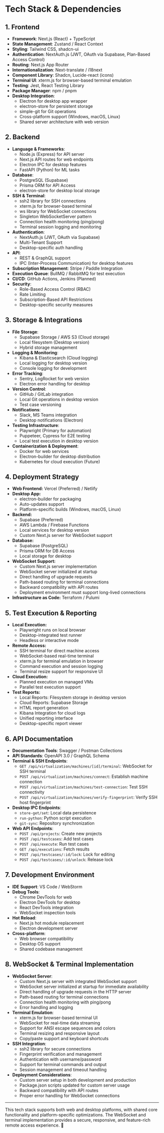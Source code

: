 # Tech Stack & Dependencies

## 1. Frontend

- **Framework**: Next.js (React) + TypeScript
- **State Management**: Zustand / React Context
- **Styling**: Tailwind CSS, shadcn-ui
- **Authentication**: NextAuth.js (JWT, OAuth via Supabase, Plan-Based Access Control)
- **Routing**: Next.js App Router
- **Internationalization**: Next-translate / i18next
- **Component Library**: Shadcn, Lucide-react (icons)
- **Terminal UI**: xterm.js for browser-based terminal emulation
- **Testing**: Jest, React Testing Library
- **Package Manager**: npm / pnpm
- **Desktop Integration**:
  - Electron for desktop app wrapper
  - electron-store for persistent storage
  - simple-git for Git operations
  - Cross-platform support (Windows, macOS, Linux)
  - Shared server architecture with web version

## 2. Backend

- **Language & Frameworks**:
  - Node.js (Express) for API server
  - Next.js API routes for web endpoints
  - Electron IPC for desktop features
  - FastAPI (Python) for ML tasks
- **Database**:
  - PostgreSQL (Supabase)
  - Prisma ORM for API Access
  - electron-store for desktop local storage
- **SSH & Terminal**:
  - ssh2 library for SSH connections
  - xterm.js for browser-based terminal
  - ws library for WebSocket connections
  - Singleton WebSocketServer pattern
  - Connection health monitoring (ping/pong)
  - Terminal session logging and monitoring
- **Authentication**:
  - NextAuth.js (JWT, OAuth via Supabase)
  - Multi-Tenant Support
  - Desktop-specific auth handling
- **API**:
  - REST & GraphQL support
  - IPC (Inter-Process Communication) for desktop features
- **Subscription Management**: Stripe / Paddle Integration
- **Execution Queue**: BullMQ / RabbitMQ for test execution
- **CI/CD**: GitHub Actions, Jenkins (Planned)
- **Security**:
  - Role-Based Access Control (RBAC)
  - Rate Limiting
  - Subscription-Based API Restrictions
  - Desktop-specific security measures

## 3. Storage & Integrations

- **File Storage**:
  - Supabase Storage / AWS S3 (Cloud storage)
  - Local filesystem (Desktop version)
  - Hybrid storage management
- **Logging & Monitoring**:
  - Kibana & Elasticsearch (Cloud logging)
  - Local logging for desktop version
  - Console logging for development
- **Error Tracking**:
  - Sentry, LogRocket for web version
  - Electron error handling for desktop
- **Version Control**:
  - GitHub / GitLab integration
  - Local Git operations in desktop version
  - Test case versioning
- **Notifications**:
  - Slack, MS Teams integration
  - Desktop notifications (Electron)
- **Testing Infrastructure**:
  - Playwright (Primary for automation)
  - Puppeteer, Cypress for E2E testing
  - Local test execution in desktop version
- **Containerization & Deployment**:
  - Docker for web services
  - Electron-builder for desktop distribution
  - Kubernetes for cloud execution (Future)

## 4. Deployment Strategy

- **Web Frontend:** Vercel (Preferred) / Netlify
- **Desktop App:**
  - electron-builder for packaging
  - Auto-updates support
  - Platform-specific builds (Windows, macOS, Linux)
- **Backend:**
  - Supabase (Preferred)
  - AWS Lambda / Firebase Functions
  - Local services for desktop version
  - Custom Next.js server for WebSocket support
- **Database:**
  - Supabase (PostgreSQL)
  - Prisma ORM for DB Access
  - Local storage for desktop
- **WebSocket Support:**
  - Custom Next.js server implementation
  - WebSocket server initialized at startup
  - Direct handling of upgrade requests
  - Path-based routing for terminal connections
  - Backward compatibility with API routes
  - Deployment environment must support long-lived connections
- **Infrastructure as Code:** Terraform / Pulumi

## 5. Test Execution & Reporting

- **Local Execution:**
  - Playwright runs on local browser
  - Desktop-integrated test runner
  - Headless or interactive mode
- **Remote Access:**
  - SSH terminal for direct machine access
  - WebSocket-based real-time terminal
  - xterm.js for terminal emulation in browser
  - Command execution and session logging
  - Terminal resize support for responsive UI
- **Cloud Execution:**
  - Planned execution on managed VMs
  - Parallel test execution support
- **Test Reports:**
  - Local Reports: Filesystem storage in desktop version
  - Cloud Reports: Supabase Storage
  - HTML report generation
  - Kibana Integration for cloud logs
  - Unified reporting interface
  - Desktop-specific report viewer

## 6. API Documentation

- **Documentation Tools**: Swagger / Postman Collections
- **API Standards**: OpenAPI 3.0 / GraphQL Schema
- **Terminal & SSH Endpoints**:
  - `GET /api/virtualization/machines/[id]/terminal`: WebSocket for SSH terminal
  - `POST /api/virtualization/machines/connect`: Establish machine connection
  - `POST /api/virtualization/machines/test-connection`: Test SSH connectivity
  - `POST /api/virtualization/machines/verify-fingerprint`: Verify SSH host fingerprint
- **Desktop IPC Endpoints**:
  - `store-get/set`: Local data persistence
  - `run-python`: Python script execution
  - `git-sync`: Repository synchronization
- **Web API Endpoints**:
  - `POST /api/projects`: Create new projects
  - `POST /api/testcases`: Add test cases
  - `POST /api/execute`: Run test cases
  - `GET /api/executions`: Fetch results
  - `POST /api/testcases/:id/lock`: Lock for editing
  - `POST /api/testcases/:id/unlock`: Release lock

## 7. Development Environment

- **IDE Support**: VS Code / WebStorm
- **Debug Tools**:
  - Chrome DevTools for web
  - Electron DevTools for desktop
  - React DevTools integration
  - WebSocket inspection tools
- **Hot Reload**:
  - Next.js hot module replacement
  - Electron development server
- **Cross-platform**:
  - Web browser compatibility
  - Desktop OS support
  - Shared codebase management

## 8. WebSocket & Terminal Implementation

- **WebSocket Server**:
  - Custom Next.js server with integrated WebSocket support
  - WebSocket server initialized at startup for immediate availability
  - Direct handling of upgrade requests in the HTTP server
  - Path-based routing for terminal connections
  - Connection health monitoring with ping/pong
  - Error handling and logging
- **Terminal Emulation**:
  - xterm.js for browser-based terminal UI
  - WebSocket for real-time data streaming
  - Support for ANSI escape sequences and colors
  - Terminal resizing and responsive layout
  - Copy/paste support and keyboard shortcuts
- **SSH Integration**:
  - ssh2 library for secure connections
  - Fingerprint verification and management
  - Authentication with username/password
  - Support for terminal commands and output
  - Session management and timeout handling
- **Deployment Considerations**:
  - Custom server setup in both development and production
  - Package.json scripts updated for custom server usage
  - Backward compatibility with API routes
  - Proper error handling for WebSocket connections

---

This tech stack supports both web and desktop platforms, with shared core functionality and platform-specific optimizations. The WebSocket and terminal implementation provides a secure, responsive, and feature-rich remote access experience. 🚀
